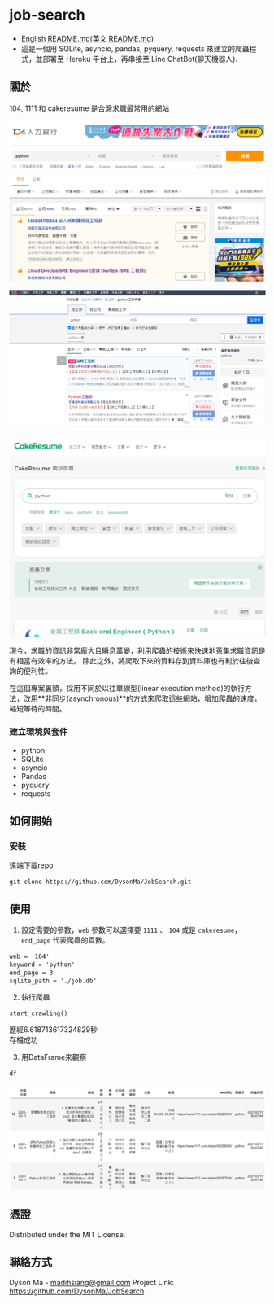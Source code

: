 # job-search

* [English README.md(英文 README.md)](https://github.com/DysonMa/JobSearch/blob/master/README.md)
* 這是一個用 SQLite, asyncio, pandas, pyquery, requests 來建立的爬蟲程式，並部署至 Heroku 平台上，再串接至 Line ChatBot(聊天機器人).

## 關於

104, 1111 和 cakeresume 是台灣求職最常用的網站

![104-demo](https://github.com/DysonMa/JobSearch/blob/master/static/images/104.PNG)

![1111-demo](https://github.com/DysonMa/JobSearch/blob/master/static/images/1111.PNG)

![cakeresume-demo](https://github.com/DysonMa/JobSearch/blob/master/static/images/cakeresume.PNG)

現今，求職的資訊非常龐大且瞬息萬變，利用爬蟲的技術來快速地蒐集求職資訊是有相當有效率的方法。 除此之外，將爬取下來的資料存到資料庫也有利於往後查詢的便利性。

在這個專案裏頭，採用不同於以往單線型(linear execution method)的執行方法，改用**非同步(asynchronous)**的方式來爬取這些網站，增加爬蟲的速度，縮短等待的時間。

### 建立環境與套件
* python
* SQLite
* asyncio
* Pandas
* pyquery
* requests

## 如何開始
### 安裝
遠端下載repo
```
git clone https://github.com/DysonMa/JobSearch.git
```
## 使用
1. 設定需要的參數，`web` 參數可以選擇要 `1111` 、 `104` 或是 `cakeresume`，`end_page` 代表爬蟲的頁數。
```
web = '104'
keyword = 'python'
end_page = 3
sqlite_path = './job.db'
```
2. 執行爬蟲
```
start_crawling()
```
歷經6.618713617324829秒<br>
存檔成功

3. 用DataFrame來觀察
```
df
```

![demo](https://github.com/DysonMa/JobSearch/blob/master/static/images/demo.PNG)

## 憑證
Distributed under the MIT License.

## 聯絡方式
Dyson Ma - madihsiang@gmail.com
Project Link: https://github.com/DysonMa/JobSearch

